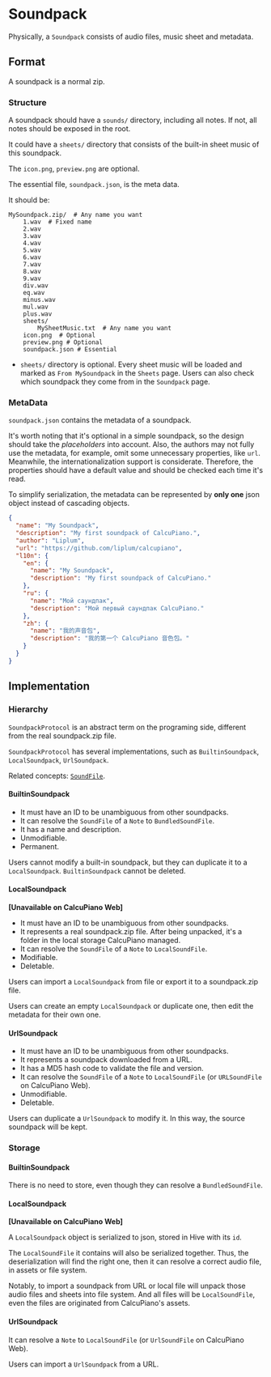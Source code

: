 # Soundpack

Physically, a `Soundpack` consists of audio files, music sheet and metadata.

## Format

A soundpack is a normal zip.

### Structure

A soundpack should have a `sounds/` directory, including all notes. 
If not, all notes should be exposed in the root.

It could have a `sheets/` directory that consists of the built-in sheet music of this soundpack.

The `icon.png`, `preview.png` are optional.

The essential file, `soundpack.json`, is the meta data.

It should be:

```
MySoundpack.zip/  # Any name you want
    1.wav  # Fixed name
    2.wav
    3.wav
    4.wav
    5.wav
    6.wav
    7.wav
    8.wav
    9.wav
    div.wav
    eq.wav
    minus.wav
    mul.wav
    plus.wav
    sheets/
        MySheetMusic.txt  # Any name you want
    icon.png  # Optional
    preview.png # Optional
    soundpack.json # Essential
```

- `sheets/` directory is optional. Every sheet music will be loaded and marked as `From MySoundpack`
  in the `Sheets` page. Users can also check which soundpack they come from in the `Soundpack` page.

### MetaData

`soundpack.json` contains the metadata of a soundpack.

It's worth noting that it's optional in a simple soundpack, so the design should take
the *placeholders* into account. Also, the authors may not fully use the metadata, for example,
omit some unnecessary properties, like `url`. Meanwhile, the internationalization support is
considerate. Therefore, the properties should have a default value and should be checked each time
it's read.

To simplify serialization, the metadata can be represented by **only one** json object instead of
cascading objects.

```json
{
  "name": "My Soundpack",
  "description": "My first soundpack of CalcuPiano.",
  "author": "Liplum",
  "url": "https://github.com/liplum/calcupiano",
  "l10n": {
    "en": {
      "name": "My Soundpack",
      "description": "My first soundpack of CalcuPiano."
    },
    "ru": {
      "name": "Мой саундпак",
      "description": "Мой первый саундпак CalcuPiano."
    },
    "zh": {
      "name": "我的声音包",
      "description": "我的第一个 CalcuPiano 音色包。"
    }
  }
}
```

## Implementation

### Hierarchy

`SoundpackProtocol` is an abstract term on the programing side, different from the real soundpack.zip file.

`SoundpackProtocol` has several implementations, such as `BuiltinSoundpack`, `LocalSoundpack`, `UrlSoundpack`.

Related concepts: [`SoundFile`](/specifications/SoundFile.md).

#### BuiltinSoundpack

- It must have an ID to be unambiguous from other soundpacks.
- It can resolve the `SoundFile` of a `Note` to `BundledSoundFile`.
- It has a name and description.
- Unmodifiable.
- Permanent.

Users cannot modify a built-in soundpack, but they can duplicate it to a `LocalSoundpack`.
`BuiltinSoundpack` cannot be deleted.

#### LocalSoundpack

**[Unavailable on CalcuPiano Web]**

- It must have an ID to be unambiguous from other soundpacks.
- It represents a real soundpack.zip file. After being unpacked, it's a folder in the local storage CalcuPiano managed.
- It can resolve the `SoundFile` of a `Note` to `LocalSoundFile`.
- Modifiable.
- Deletable.

Users can import a `LocalSoundpack` from file or export it to a soundpack.zip file.

Users can create an empty `LocalSoundpack` or duplicate one, then edit the metadata for their own one.

#### UrlSoundpack

- It must have an ID to be unambiguous from other soundpacks.
- It represents a soundpack downloaded from a URL.
- It has a MD5 hash code to validate the file and version.
- It can resolve the `SoundFile` of a `Note` to `LocalSoundFile` (or `URLSoundFile` on CalcuPiano Web).
- Unmodifiable.
- Deletable.

Users can duplicate a `UrlSoundpack` to modify it. In this way, the source soundpack will be kept.

### Storage

#### BuiltinSoundpack

There is no need to store, even though they can resolve a `BundledSoundFile`.

#### LocalSoundpack

**[Unavailable on CalcuPiano Web]**

A `LocalSoundpack` object is serialized to json, stored in Hive with its `id`.

The `LocalSoundFile` it contains will also be serialized together.
Thus, the deserialization will find the right one, then it can resolve a correct audio file, in assets or file system.

Notably, to import a soundpack from URL or local file will unpack those audio files and sheets into file system.
And all files will be `LocalSoundFile`, even the files are originated from CalcuPiano's assets.

#### UrlSoundpack

It can resolve a `Note` to `LocalSoundFile` (or `UrlSoundFile` on CalcuPiano Web).

Users can import a `UrlSoundpack` from a URL.

